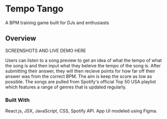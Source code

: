 # Tempo Tango
A BPM training game built for DJs and enthusiasts
## Overview
SCREENSHOTS AND LIVE DEMO HERE

Users can listen to a song preview to get an idea of what the tempo of what the song is and then input what they beleive the tempo of the song is. After submitting their answer, they will then recieve points for how far off their answer was from the correct BPM. The aim is keep the score as low as possible. The songs are pulled from Spotify's official Top 50 USA playlist which features a range of genres that is updated regularly.

### Built With

React.js, JSX, JavaScript, CSS, Spotify API. App UI modeled using Figma.

